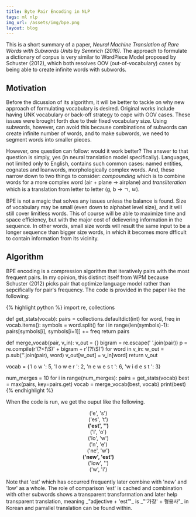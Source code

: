 ```yaml
---
title: Byte Pair Encoding in NLP
tags: ml nlp
img_url: /assets/img/bpe.png
layout: blog
---
```


This is a short summary of a paper, _Neural Machine Translation of Rare Words with Subwords Units_ by _Sennrich (2016)_.
The approach to formulate a dictionary of corpus is very similar to WordPiece Model proposed by Schuster (2012), which both resolves OOV (out-of-vocabulary) cases by being able to create infinite words with subwords. 

## Motivation
Before the dicussion of its algorithm, it will be better to tackle on why new approach of formulating vocabulary is desired.
Original works include having UNK vocabulary or back-off strategy to cope with OOV cases.
These issues were brought forth due to their fixed vocabulary size.
Using subwords, however, can avoid this because combinations of subwords can create infinite number of words, and to make subwords, we need to segment words into smaller pieces.

However, one question can follow: would it work better?
The answer to that question is simply, yes (in neural translation model specifically).
Languages, not limited only to English, contains such common cases: named entities, cognates and loanwords, morphologically complex words. And, these narrow down to two things to consider: _compounding_ which is to combine words for a more complex word (air + plane -> airplane) and _transliteration_ which is a translation from letter to letter (g, b -> ㄱ, ㅂ).

BPE is not a magic that solves any issues unless the balance is found. Size of vocabulary may be small (even down to alphabet level size), and it will still cover limitless words. This of course will be able to maximize time and space efficiency, but with the major cost of delievering information in the sequence.
In other words, small size words will result the same input to be a longer sequence than bigger size words, in which it becomes more dfficult to contain information from its vicinity. 

## Algorithm
BPE encoding is a compression algorithm that iteratively pairs with the most frequent pairs. In my opinion, this distinct itself from WPM because Schuster (2012) picks pair that optimize language model rather than sepcifically for pair's frequency.
The code is provided in the paper like the following:

<!-- ``` python -->
{% highlight python %}
import re, collections

def get_stats(vocab):
    pairs = collections.defaultdict(int)
    for word, freq in vocab.items():
        symbols = word.split()
        for i in range(len(symbols)-1):
            pairs[symbols[i], symbols[i+1]] += freq
    return pairs

def merge_vocab(pair, v_in):
    v_out = {}
    bigram = re.escape(' '.join(pair))
    p = re.compile(r'(?<!\S)' + bigram + r'(?!\S)')
    for word in v_in:
        w_out = p.sub(''.join(pair), word)
        v_out[w_out] = v_in[word]
    return v_out

vocab = {'l o w </w>': 5, 'l o w e r </w>': 2,
         'n e w e s t </w>': 6, 'w i d e s t </w>': 3}

num_merges = 10
for i in range(num_merges):
    pairs = get_stats(vocab)
    best = max(pairs, key=pairs.get)
    vocab = merge_vocab(best, vocab)
    print(best)
{% endhighlight %}
<!-- ``` -->

When the code is run, we get the ouput like the following.

<div style="text-align: center;">
('e', 's')<br>
('es', 't')<br>
<b>('est', '</w>')</b><br>
('l', 'o')<br>
('lo', 'w')<br>
('n', 'e')<br>
('ne', 'w')<br>
<b>('new', 'est</w>')</b><br>
('low', '</w>')<br>
('w', 'i')<br>
<br>
</div>
Note that 'est' which has occurred frequently later combine with 'new' and 'low' as a whole.
The role of comparison 'est' is cached and combination with other subwords shows a transparent transformation and later help transparent translation, meaning _"adjective + 'est'"_ is _"'가장' + 형용사"_ in Korean and parrallel translation can be found within.